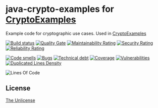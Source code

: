 # java-crypto-examples for [CryptoExamples](https://www.cryptoexamples.com)

Example code for cryptographic use cases. Used in [CryptoExamples](https://github.com/cryptoexamples/CryptoExamples)

[![Build status](https://travis-ci.org/cryptoexamples/java-crypto-examples.svg?branch=master)](https://travis-ci.org/SonarSource/cryptoexamples/java-crypto-examples) 
[![Quality Gate](https://sonarcloud.io/api/project_badges/measure?project=java-crypto-examples&metric=alert_status)](https://sonarcloud.io/dashboard?id=java-crypto-examples)
[![Maintainability Rating](https://sonarcloud.io/api/project_badges/measure?project=java-crypto-examples&metric=sqale_rating)](https://sonarcloud.io/component_measures?id=java-crypto-examples&metric=sqale_rating)
[![Security Rating](https://sonarcloud.io/api/project_badges/measure?project=java-crypto-examples&metric=security_rating)](https://sonarcloud.io/component_measures?id=java-crypto-examples&metric=security_rating)
[![Reliability Rating](https://sonarcloud.io/api/project_badges/measure?project=java-crypto-examples&metric=reliability_rating)](https://sonarcloud.io/component_measures?id=java-crypto-examples&metric=reliability_rating)

[![Code smells](https://sonarcloud.io/api/project_badges/measure?project=java-crypto-examples&metric=code_smells)](https://sonarcloud.io/component_measures?id=java-crypto-examples&metric=code_smells)
[![Bugs](https://sonarcloud.io/api/project_badges/measure?project=java-crypto-examples&metric=bugs)](https://sonarcloud.io/component_measures?id=java-crypto-examples&metric=bugs)
[![Technical debt](https://sonarcloud.io/api/project_badges/measure?project=java-crypto-examples&metric=sqale_index)](https://sonarcloud.io/component_measures?id=java-crypto-examples&metric=sqale_index)
[![Coverage](https://sonarcloud.io/api/project_badges/measure?project=java-crypto-examples&metric=coverage)](https://sonarcloud.io/component_measures?id=java-crypto-examples&metric=coverage)
[![Vulnerabilities](https://sonarcloud.io/api/project_badges/measure?project=java-crypto-examples&metric=vulnerabilities)](https://sonarcloud.io/component_measures?id=java-crypto-examples&metric=vulnerabilities)
[![Duplicated Lines Density](https://sonarcloud.io/api/project_badges/measure?project=java-crypto-examples&metric=duplicated_lines_density)](https://sonarcloud.io/component_measures?id=java-crypto-examples&metric=duplicated_lines_density)

![Lines Of Code](https://sonarcloud.io/api/project_badges/measure?project=java-crypto-examples&metric=ncloc)

## License

[The Unlicense](LICENSE)
